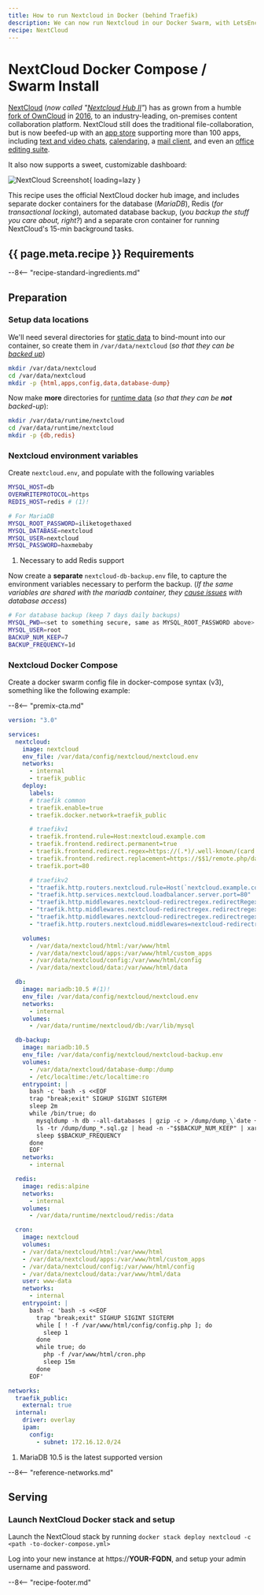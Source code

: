 ```yaml
---
title: How to run Nextcloud in Docker (behind Traefik)
description: We can now run Nextcloud in our Docker Swarm, with LetsEncrypt SSL termination handled by Traefik
recipe: NextCloud
---
```


# NextCloud Docker Compose / Swarm Install

[NextCloud](https://nextcloud.com/) (*now called "[Nextcloud Hub II](https://nextcloud.com/blog/nextcloud-hub-2-brings-major-overhaul-introducing-nextcloud-office-p2p-backup-and-more/)"*) has as grown from a humble [fork of OwnCloud](https://owncloud.com/owncloud-vs-nextcloud/) in [2016](https://www.zdnet.com/article/owncloud-founder-forks-popular-open-source-cloud/), to an industry-leading, on-premises content collaboration platform. NextCloud still does the traditional file-collaboration, but is now beefed-up with an [app store](https://apps.nextcloud.com/featured) supporting more than 100 apps, including [text and video chats](https://apps.nextcloud.com/apps/spreed), [calendaring](https://apps.nextcloud.com/apps/calendar), a [mail client](https://apps.nextcloud.com/apps/mail), and even an [office editing suite](https://apps.nextcloud.com/apps/richdocuments).

It also now supports a sweet, customizable dashboard:

![NextCloud Screenshot](/images/nextcloud.png){ loading=lazy }

This recipe uses the official NextCloud docker hub image, and includes separate docker containers for the database (*MariaDB*), Redis (*for transactional locking*), automated database backup, (*you backup the stuff you care about, right?*) and a separate cron container for running NextCloud's 15-min background tasks.

## {{ page.meta.recipe }} Requirements

--8<-- "recipe-standard-ingredients.md"

## Preparation

### Setup data locations

We'll need several directories for [static data](/reference/data_layout/#static-data) to bind-mount into our container, so create them in `/var/data/nextcloud` (_so that they can be [backed up](/recipes/duplicity/)_)

```bash
mkdir /var/data/nextcloud
cd /var/data/nextcloud
mkdir -p {html,apps,config,data,database-dump}
```

Now make **more** directories for [runtime data](/reference/data_layout/#runtime-data) (_so that they can be **not** backed-up_):

```bash
mkdir /var/data/runtime/nextcloud
cd /var/data/runtime/nextcloud
mkdir -p {db,redis}
```

### Nextcloud environment variables

Create `nextcloud.env`, and populate with the following variables

```bash title="/var/data/config/nextcloud/nextcloud.env"
MYSQL_HOST=db
OVERWRITEPROTOCOL=https
REDIS_HOST=redis # (1)!

# For MariaDB
MYSQL_ROOT_PASSWORD=iliketogethaxed
MYSQL_DATABASE=nextcloud
MYSQL_USER=nextcloud
MYSQL_PASSWORD=haxmebaby
```

1. Necessary to add Redis support

Now create a **separate** `nextcloud-db-backup.env` file, to capture the environment variables necessary to perform the backup. (_If the same variables are shared with the mariadb container, they [cause issues](https://forum.funkypenguin.co.nz/t/nextcloud-funky-penguins-geek-cookbook/254/3?u=funkypenguin) with database access_)

````bash title="/var/data/config/nextcloud/nextcloud-db-backup.env"
# For database backup (keep 7 days daily backups)
MYSQL_PWD=<set to something secure, same as MYSQL_ROOT_PASSWORD above>
MYSQL_USER=root
BACKUP_NUM_KEEP=7
BACKUP_FREQUENCY=1d
````

### Nextcloud Docker Compose

Create a docker swarm config file in docker-compose syntax (v3), something like the following example:

--8<-- "premix-cta.md"

```yaml title="/var/data/config/nextcloud/nextcloud.yml"
version: "3.0"

services:
  nextcloud:
    image: nextcloud
    env_file: /var/data/config/nextcloud/nextcloud.env
    networks:
      - internal
      - traefik_public
    deploy:
      labels:
      # traefik common
      - traefik.enable=true
      - traefik.docker.network=traefik_public

      # traefikv1
      - traefik.frontend.rule=Host:nextcloud.example.com
      - traefik.frontend.redirect.permanent=true
      - traefik.frontend.redirect.regex=https://(.*)/.well-known/(card|cal)dav
      - traefik.frontend.redirect.replacement=https://$$1/remote.php/dav/
      - traefik.port=80     

      # traefikv2
      - "traefik.http.routers.nextcloud.rule=Host(`nextcloud.example.com`)"
      - "traefik.http.services.nextcloud.loadbalancer.server.port=80"
      - "traefik.http.middlewares.nextcloud-redirectregex.redirectRegex.permanent=true"
      - "traefik.http.middlewares.nextcloud-redirectregex.redirectregex.regex=^https://(.*)/.well-known/(card|cal)dav"
      - "traefik.http.middlewares.nextcloud-redirectregex.redirectregex.replacement=https://$$1/remote.php/dav/"
      - "traefik.http.routers.nextcloud.middlewares=nextcloud-redirectregex@docker"

    volumes:
      - /var/data/nextcloud/html:/var/www/html
      - /var/data/nextcloud/apps:/var/www/html/custom_apps
      - /var/data/nextcloud/config:/var/www/html/config
      - /var/data/nextcloud/data:/var/www/html/data

  db:
    image: mariadb:10.5 #(1)!
    env_file: /var/data/config/nextcloud/nextcloud.env
    networks:
      - internal
    volumes:
      - /var/data/runtime/nextcloud/db:/var/lib/mysql

  db-backup:
    image: mariadb:10.5
    env_file: /var/data/config/nextcloud/nextcloud-backup.env
    volumes:
      - /var/data/nextcloud/database-dump:/dump
      - /etc/localtime:/etc/localtime:ro
    entrypoint: |
      bash -c 'bash -s <<EOF
      trap "break;exit" SIGHUP SIGINT SIGTERM
      sleep 2m
      while /bin/true; do
        mysqldump -h db --all-databases | gzip -c > /dump/dump_\`date +%d-%m-%Y"_"%H_%M_%S\`.sql.gz
        ls -tr /dump/dump_*.sql.gz | head -n -"$$BACKUP_NUM_KEEP" | xargs -r rm
        sleep $$BACKUP_FREQUENCY
      done
      EOF'
    networks:
      - internal

  redis:
    image: redis:alpine
    networks:
      - internal
    volumes:
      - /var/data/runtime/nextcloud/redis:/data

  cron:
    image: nextcloud
    volumes:
    - /var/data/nextcloud/html:/var/www/html
    - /var/data/nextcloud/apps:/var/www/html/custom_apps
    - /var/data/nextcloud/config:/var/www/html/config
    - /var/data/nextcloud/data:/var/www/html/data
    user: www-data
    networks:
      - internal
    entrypoint: |
      bash -c 'bash -s <<EOF
        trap "break;exit" SIGHUP SIGINT SIGTERM
        while [ ! -f /var/www/html/config/config.php ]; do
          sleep 1
        done
        while true; do
          php -f /var/www/html/cron.php
          sleep 15m
        done
      EOF'

networks:
  traefik_public:
    external: true
  internal:
    driver: overlay
    ipam:
      config:
        - subnet: 172.16.12.0/24
```

1. MariaDB 10.5 is the latest supported version

--8<-- "reference-networks.md"

## Serving

### Launch NextCloud Docker stack and setup

Launch the NextCloud stack by running ```docker stack deploy nextcloud -c <path -to-docker-compose.yml>```

Log into your new instance at https://**YOUR-FQDN**, and setup your admin username and password.

[^1]: Since many of my other recipes use PostgreSQL, I'd have preferred to use Postgres over MariaDB, but MariaDB seems to be the [preferred database type](https://github.com/nextcloud/server/issues/5912).
[^2]: If you want better performance when using Photos in Nextcloud, have a look at [this detailed write-up](https://rayagainstthemachine.net/linux%20administration/nextcloud-photos/)!

--8<-- "recipe-footer.md"
